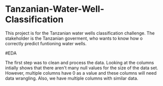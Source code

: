 # Tanzanian-Water-Well-Classification

This project is for the Tanzanian water wells classification challenge. The stakeholder is the Tanzanian goverment, who wants to know how o correctly predict funtioning water wells. 

#EDA 

The first step was to clean and process the data. Looking at the columns intially shows that there aren't many null values for the size of the data set. However, multiple columns have 0 as a value and these columns will need data wrangling. Also, we have multiple columns with similar data. 

